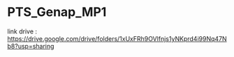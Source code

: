# PTS_Genap_MP1
link drive : https://drive.google.com/drive/folders/1xUxFRh9OVlfnjs1yNKprd4i99Nq47Nb8?usp=sharing
